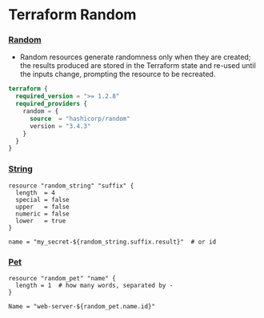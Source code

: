 # Terraform Random


### [Random](https://registry.terraform.io/providers/hashicorp/random/latest/docs)

- Random resources generate randomness only when they are created; the results produced are stored in the Terraform state and re-used until the inputs change, prompting the resource to be recreated.

```terraform
terraform {
  required_version = ">= 1.2.8"
  required_providers {
    random = {
      source  = "hashicorp/random"
      version = "3.4.3"
    }
  }
}
```

### [String](https://registry.terraform.io/providers/hashicorp/random/latest/docs/resources/string) 

```HCL
resource "random_string" "suffix" {
  length  = 4
  special = false
  upper   = false
  numeric = false
  lower   = true
}

name = "my_secret-${random_string.suffix.result}"  # or id
```

### [Pet](https://registry.terraform.io/providers/hashicorp/random/latest/docs/resources/pet)

```HCL
resource "random_pet" "name" {
  length = 1  # how many words, separated by -
}

Name = "web-server-${random_pet.name.id}"
```
